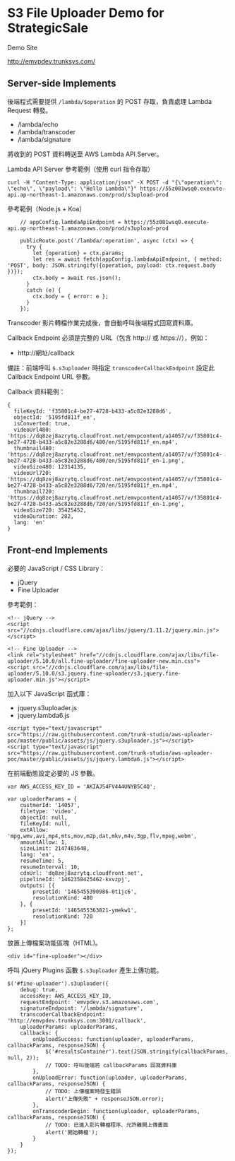 S3 File Uploader Demo for StrategicSale
========================================

Demo Site

http://emvpdev.trunksys.com/

## Server-side Implements

後端程式需要提供 `/lambda/$operation` 的 POST 存取，負責處理 Lambda Request 轉發。

* /lambda/echo
* /lambda/transcoder
* /lambda/signature

將收到的 POST 資料轉送至 AWS Lambda API Server。

Lambda API Server 參考範例（使用 curl 指令存取）

```
curl -H "Content-Type: application/json" -X POST -d "{\"operation\": \"echo\", \"payload\": \"Hello Lambda\"}" https://55z081wsq0.execute-api.ap-northeast-1.amazonaws.com/prod/s3upload-prod
```

參考範例（Node.js + Koa）

```
    // appConfig.lambdaApiEndpoint = https://55z081wsq0.execute-api.ap-northeast-1.amazonaws.com/prod/s3upload-prod
    
    publicRoute.post('/lambda/:operation', async (ctx) => {
      try {
        let {operation} = ctx.params;
        let res = await fetch(appConfig.lambdaApiEndpoint, { method: 'POST', body: JSON.stringify({operation, payload: ctx.request.body })});
        ctx.body = await res.json();
      }
      catch (e) {
        ctx.body = { error: e };
      }
    });
```

Transcoder 影片轉檔作業完成後，會自動呼叫後端程式回寫資料庫。

Callback Endpoint 必須是完整的 URL（包含 http:// 或 https://），例如：

* http://網址/callback

備註：前端呼叫 `$.s3uploader` 時指定 `transcoderCallbackEndpoint` 設定此 Callback Endpoint URL 參數。

Callback 資料範例：

```
{
  fileKeyId: 'f35801c4-be27-4728-b433-a5c82e3288d6',
  objectId: '5195fd811f_en',
  isConverted: true,
  videoUrl480: 'https://dq8zej8azrytq.cloudfront.net/emvpcontent/a14057/v/f35801c4-be27-4728-b433-a5c82e3288d6/480/en/5195fd811f_en.mp4',
  thumbnail480: 'https://dq8zej8azrytq.cloudfront.net/emvpcontent/a14057/v/f35801c4-be27-4728-b433-a5c82e3288d6/480/en/5195fd811f_en-1.png',
  videoSize480: 12314135,
  videoUrl720: 'https://dq8zej8azrytq.cloudfront.net/emvpcontent/a14057/v/f35801c4-be27-4728-b433-a5c82e3288d6/720/en/5195fd811f_en.mp4',
  thumbnail720: 'https://dq8zej8azrytq.cloudfront.net/emvpcontent/a14057/v/f35801c4-be27-4728-b433-a5c82e3288d6/720/en/5195fd811f_en-1.png',
  videoSize720: 35425452,
  videoDuration: 282,
  lang: 'en'
}
```

## Front-end Implements

必要的 JavaScript / CSS Library：

* jQuery
* Fine Uploader

參考範例：

```
<!-- jQuery -->
<script src="//cdnjs.cloudflare.com/ajax/libs/jquery/1.11.2/jquery.min.js"></script>

<!-- Fine Uploader -->
<link rel="stylesheet" href="//cdnjs.cloudflare.com/ajax/libs/file-uploader/5.10.0/all.fine-uploader/fine-uploader-new.min.css">
<script src="//cdnjs.cloudflare.com/ajax/libs/file-uploader/5.10.0/s3.jquery.fine-uploader/s3.jquery.fine-uploader.min.js"></script>
```

加入以下 JavaScript 函式庫：

* jquery.s3uploader.js
* jquery.lambda6.js

```
<script type="text/javascript" src="https://raw.githubusercontent.com/trunk-studio/aws-uploader-poc/master/public/assets/js/jquery.s3uploader.js"></script>
<script type="text/javascript" src="https://raw.githubusercontent.com/trunk-studio/aws-uploader-poc/master/public/assets/js/jquery.lambda6.js"></script>
```

在前端動態設定必要的 JS 參數。

```
var AWS_ACCESS_KEY_ID = 'AKIAJS4FV444UNYB5C4Q';
      
var uploaderParams = {
    custmerId: '14057',
    filetype: 'video',
    objectId: null,
    fileKeyId: null,
    extAllow: 'mpg,wmv,avi,mp4,mts,mov,m2p,dat,mkv,m4v,3gp,flv,mpeg,webm',
    amountAllow: 1,
    sizeLimit: 2147483648,
    lang: 'en',
    resumeTime: 5,
    resumeInterval: 10,
    cdnUrl: 'dq8zej8azrytq.cloudfront.net',
    pipelineId: '1462358425462-kxvzpj',
    outputs: [{
        presetId: '1465455390986-0t1jc6',
        resolutionKind: 480
    }, {
        presetId: '1465455363821-ymekw1',
        resolutionKind: 720
    }]
};
```

放置上傳檔案功能區塊（HTML)。

```
<div id="fine-uploader"></div>
```

呼叫 jQuery Plugins 函數 `$.s3uploader` 產生上傳功能。

```
$('#fine-uploader').s3uploader({
    debug: true,
    accessKey: AWS_ACCESS_KEY_ID,
    requestEndpoint: 'emvpdev.s3.amazonaws.com',
    signatureEndpoint: '/lambda/signature',
    transcoderCallbackEndpoint: 'http://emvpdev.trunksys.com:3001/callback',
    uploaderParams: uploaderParams,
    callbacks: {
        onUploadSuccess: function(uploader, uploaderParams, callbackParams, responseJSON) {
            $('#resultsContainer').text(JSON.stringify(callbackParams, null, 2));
            // TODO: 呼叫後端將 callbackParams 回寫資料庫
        },
        onUploadError: function(uploader, uploaderParams, callbackParams, responseJSON) {
            // TODO: 上傳檔案時發生錯誤
            alert("上傳失敗" + responseJSON.error);
        },
        onTranscoderBegin: function(uploader, uploaderParams, callbackParams, responseJSON) {
            // TODO: 已進入影片轉檔程序、允許離開上傳畫面
            alert('開始轉檔');
        }
    }
});
```